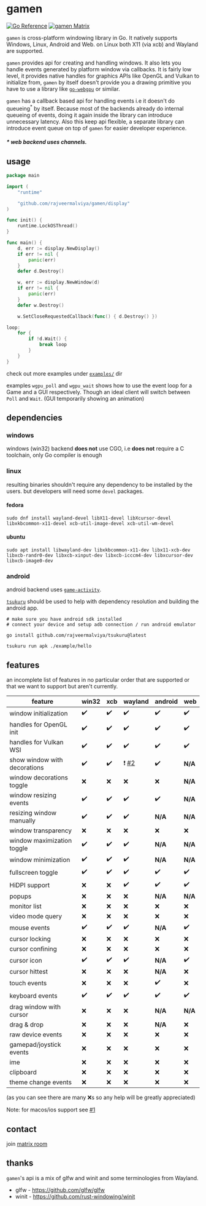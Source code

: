 # gamen

[![Go Reference](https://pkg.go.dev/badge/github.com/rajveermalviya/gamen.svg)](https://pkg.go.dev/github.com/rajveermalviya/gamen)
[![gamen Matrix](https://img.shields.io/static/v1?label&message=%23gamen&color=blueviolet&logo=matrix)](https://matrix.to/#gamen:matrix.org)

`gamen` is cross-platform windowing library in Go. It natively supports Windows, Linux, Android and Web. on Linux both X11 (via xcb) and Wayland are supported.

`gamen` provides api for creating and handling windows. It also lets you handle events generated by platform window via callbacks. It is fairly low level, it provides native handles for graphics APIs like OpenGL and Vulkan to initialize from, `gamen` by itself doesn't provide you a drawing primitive you have to use a library like [`go-webgpu`](https://github.com/rajveermalviya/go-webgpu) or similar.

`gamen` has a callback based api for handling events i.e it doesn't do queueing<sup>*</sup> by itself. Because most of the backends already do internal queueing of events, doing it again inside the library can introduce unnecessary latency. Also this keep api flexible, a separate library can introduce event queue on top of `gamen` for easier developer experience.
##### * web backend uses channels.

## usage

```go
package main

import (
	"runtime"

	"github.com/rajveermalviya/gamen/display"
)

func init() {
	runtime.LockOSThread()
}

func main() {
	d, err := display.NewDisplay()
	if err != nil {
		panic(err)
	}
	defer d.Destroy()

	w, err := display.NewWindow(d)
	if err != nil {
		panic(err)
	}
	defer w.Destroy()

	w.SetCloseRequestedCallback(func() { d.Destroy() })

loop:
	for {
		if !d.Wait() {
			break loop
		}
	}
}
```

check out more examples under [`examples/`](./examples/) dir

examples `wgpu_poll` and `wgpu_wait` shows how to use the event loop for a Game and a GUI respectively. Though an ideal client will switch between `Poll` and `Wait`. (GUI temporarily showing an animation)

## dependencies

### windows

windows (win32) backend **does not** use CGO, i.e **does not** require a C toolchain, only Go compiler is enough

### linux

resulting binaries shouldn't require any dependency to be installed by the users. but developers will need some `devel` packages.

#### fedora

```shell
sudo dnf install wayland-devel libX11-devel libXcursor-devel libxkbcommon-x11-devel xcb-util-image-devel xcb-util-wm-devel
```

#### ubuntu

```shell
sudo apt install libwayland-dev libxkbcommon-x11-dev libx11-xcb-dev libxcb-randr0-dev libxcb-xinput-dev libxcb-icccm4-dev libxcursor-dev libxcb-image0-dev
```

<!-- TODO: other distros -->

### android

android backend uses [`game-activity`](https://developer.android.com/games/agdk/game-activity).

[`tsukuru`](https://github.com/rajveermalviya/tsukuru) should be used to help with dependency resolution and building the android app.

```shell
# make sure you have android sdk installed
# connect your device and setup adb connection / run android emulator

go install github.com/rajveermalviya/tsukuru@latest

tsukuru run apk ./example/hello
```

## features

an incomplete list of features in no particular order that are supported or that we want to support but aren't currently.

| feature                      | win32              | xcb                |  wayland           | android            | web                |
| ---------------------------- | ------------------ | ------------------ | ------------------ | ------------------ | ------------------ |
| window initialization        | :heavy_check_mark: | :heavy_check_mark: | :heavy_check_mark: | :heavy_check_mark: | :heavy_check_mark: |
| handles for OpenGL init      | :heavy_check_mark: | :heavy_check_mark: | :heavy_check_mark: | :heavy_check_mark: | :heavy_check_mark: |
| handles for Vulkan WSI       | :heavy_check_mark: | :heavy_check_mark: | :heavy_check_mark: | :heavy_check_mark: | :heavy_check_mark: |
| show window with decorations | :heavy_check_mark: | :heavy_check_mark: | :exclamation: [#2] | :heavy_check_mark: | **N/A**            |
| window decorations toggle    | :x:                | :x:                | :x:                | :x:                | **N/A**            |
| window resizing events       | :heavy_check_mark: | :heavy_check_mark: | :heavy_check_mark: | :heavy_check_mark: | **N/A**            |
| resizing window manually     | :heavy_check_mark: | :heavy_check_mark: | :heavy_check_mark: | **N/A**            | **N/A**            |
| window transparency          | :x:                | :x:                | :x:                | :x:                | :x:                |
| window maximization toggle   | :heavy_check_mark: | :heavy_check_mark: | :heavy_check_mark: | **N/A**            | **N/A**            |
| window minimization          | :heavy_check_mark: | :heavy_check_mark: | :heavy_check_mark: | **N/A**            | **N/A**            |
| fullscreen toggle            | :heavy_check_mark: | :heavy_check_mark: | :heavy_check_mark: | :heavy_check_mark: | :heavy_check_mark: |
| HiDPI support                | :x:                | :x:                | :heavy_check_mark: | :heavy_check_mark: | :heavy_check_mark: |
| popups                       | :x:                | :x:                | :x:                | **N/A**            | **N/A**            |
| monitor list                 | :x:                | :x:                | :x:                | :x:                | :x:                |
| video mode query             | :x:                | :x:                | :x:                | :x:                | :x:                |
| mouse events                 | :heavy_check_mark: | :heavy_check_mark: | :heavy_check_mark: | **N/A**            | :heavy_check_mark: |
| cursor locking               | :x:                | :x:                | :x:                | :x:                | :x:                |
| cursor confining             | :x:                | :x:                | :x:                | :x:                | :x:                |
| cursor icon                  | :heavy_check_mark: | :heavy_check_mark: | :heavy_check_mark: | **N/A**            | :heavy_check_mark: |
| cursor hittest               | :x:                | :x:                | :x:                | **N/A**            | :x:                |
| touch events                 | :x:                | :x:                | :x:                | :heavy_check_mark: | :x:                |
| keyboard events              | :heavy_check_mark: | :heavy_check_mark: | :heavy_check_mark: | :heavy_check_mark: | :heavy_check_mark: |
| drag window with cursor      | :x:                | :x:                | :x:                | **N/A**            | **N/A**            |
| drag & drop                  | :x:                | :x:                | :x:                | **N/A**            | :x:                |
| raw device events            | :x:                | :x:                | :x:                | :x:                | :x:                |
| gamepad/joystick events      | :x:                | :x:                | :x:                | :x:                | :x:                |
| ime                          | :x:                | :x:                | :x:                | :x:                | :x:                |
| clipboard                    | :x:                | :x:                | :x:                | :x:                | :x:                |
| theme change events          | :x:                | :x:                | :x:                | :x:                | :x:                |

[#2]: https://github.com/rajveermalviya/gamen/issues/2

(as you can see there are many :x:s so any help will be greatly appreciated)

Note: for macos/ios support see [#1](https://github.com/rajveermalviya/gamen/issues/1)

## contact

join [matrix room](https://matrix.to/#gamen:matrix.org)

## thanks

`gamen`'s api is a mix of glfw and winit and some terminologies from Wayland.

- glfw - https://github.com/glfw/glfw
- winit - https://github.com/rust-windowing/winit
